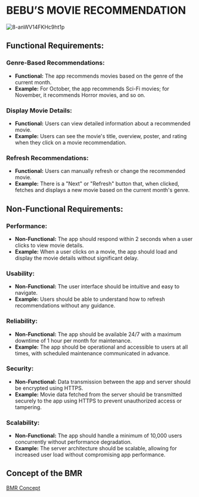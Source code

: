 # BEBU’S MOVIE RECOMMENDATION
![8-anWV14FKHc9ht1p](https://github.com/JshMaxer/BMR/assets/78284063/f8dfaa7f-1fcc-4f32-b7a5-c6aed54c2b9b)


## Functional Requirements:

### Genre-Based Recommendations:

- **Functional:** The app recommends movies based on the genre of the current month.
- **Example:** For October, the app recommends Sci-Fi movies; for November, it recommends Horror movies, and so on.

### Display Movie Details:

- **Functional:** Users can view detailed information about a recommended movie.
- **Example:** Users can see the movie's title, overview, poster, and rating when they click on a movie recommendation.

### Refresh Recommendations:

- **Functional:** Users can manually refresh or change the recommended movie.
- **Example:** There is a "Next" or "Refresh" button that, when clicked, fetches and displays a new movie based on the current month's genre.

## Non-Functional Requirements:

### Performance:

- **Non-Functional:** The app should respond within 2 seconds when a user clicks to view movie details.
- **Example:** When a user clicks on a movie, the app should load and display the movie details without significant delay.

### Usability:

- **Non-Functional:** The user interface should be intuitive and easy to navigate.
- **Example:** Users should be able to understand how to refresh recommendations without any guidance.

### Reliability:

- **Non-Functional:** The app should be available 24/7 with a maximum downtime of 1 hour per month for maintenance.
- **Example:** The app should be operational and accessible to users at all times, with scheduled maintenance communicated in advance.

### Security:

- **Non-Functional:** Data transmission between the app and server should be encrypted using HTTPS.
- **Example:** Movie data fetched from the server should be transmitted securely to the app using HTTPS to prevent unauthorized access or tampering.

### Scalability:

- **Non-Functional:** The app should handle a minimum of 10,000 users concurrently without performance degradation.
- **Example:** The server architecture should be scalable, allowing for increased user load without compromising app performance.


## Concept of the BMR
[BMR Concept](https://github.com/JshMaxer/BMR/files/12903063/BMR.Concept.pdf)

